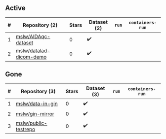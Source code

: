 ## Active
| # | Repository (2) | Stars | Dataset (2) | `run` | `containers-run` |
| --- | --- | --- | --- | --- | --- |
| 1 | [mslw/AIDAqc-dataset](https://github.com/mslw/AIDAqc-dataset) | 0 | :heavy_check_mark: |  |  |
| 2 | [mslw/datalad-dicom-demo](https://github.com/mslw/datalad-dicom-demo) | 0 | :heavy_check_mark: |  |  |

## Gone
| # | Repository (3) | Stars | Dataset (3) | `run` | `containers-run` |
| --- | --- | --- | --- | --- | --- |
| 1 | [mslw/data-in-gin](https://github.com/mslw/data-in-gin) | 0 | :heavy_check_mark: |  |  |
| 2 | [mslw/gin-mirror](https://github.com/mslw/gin-mirror) | 0 | :heavy_check_mark: |  |  |
| 3 | [mslw/public-testrepo](https://github.com/mslw/public-testrepo) | 0 | :heavy_check_mark: |  |  |
